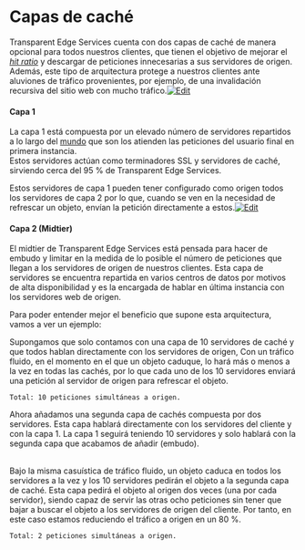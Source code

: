 # Capas de caché



Transparent Edge Services cuenta con dos capas de caché de manera opcional para todos nuestros clientes, que tienen el objetivo de mejorar el [_hit ratio_](https://soporte.transparentcdn.com/projects/incidencias/wiki/Hit\_Ratio) y descargar de peticiones innecesarias a sus servidores de origen. Además, este tipo de arquitectura protege a nuestros clientes ante aluviones de tráfico provenientes, por ejemplo, de una invalidación recursiva del sitio web con mucho tráfico.[![Edit](https://soporte.transparentcdn.com/images/edit.png)](https://soporte.transparentcdn.com/projects/incidencias/wiki/Arquitectura\_de\_caches/edit?section=2)

#### Capa 1

La capa 1 está compuesta por un elevado número de servidores repartidos a lo largo del [mundo](https://www.transparentcdn.com/servicios-empresa/) que son los atienden las peticiones del usuario final en primera instancia.\
Estos servidores actúan como terminadores SSL y servidores de caché, sirviendo cerca del 95 % de Transparent Edge Services.

Estos servidores de capa 1 pueden tener configurado como origen todos los servidores de capa 2 por lo que, cuando se ven en la necesidad de refrescar un objeto, envían la petición directamente a estos.[![Edit](https://soporte.transparentcdn.com/images/edit.png)](https://soporte.transparentcdn.com/projects/incidencias/wiki/Arquitectura\_de\_caches/edit?section=3)

#### Capa 2 (Midtier)

El midtier de Transparent Edge Services está pensada para hacer de embudo y limitar en la medida de lo posible el número de peticiones que llegan a los servidores de origen de nuestros clientes. Esta capa de servidores se encuentra repartida en varios centros de datos por motivos de alta disponibilidad y es la encargada de hablar en última instancia con los servidores web de origen.

Para poder entender mejor el beneficio que supone esta arquitectura, vamos a ver un ejemplo:

Supongamos que solo contamos con una capa de 10 servidores de caché y que todos hablan directamente con los servidores de origen, Con un tráfico fluido, en el momento en el que un objeto caduque, lo hará más o menos a la vez en todas las cachés, por lo que cada uno de los 10 servidores enviará una petición al servidor de origen para refrescar el objeto.

```
Total: 10 peticiones simultáneas a origen.
```

Ahora añadamos una segunda capa de cachés compuesta por dos servidores. Esta capa hablará directamente con los servidores del cliente y con la capa 1. La capa 1 seguirá teniendo 10 servidores y solo hablará con la segunda capa que acabamos de añadir (embudo).

\
Bajo la misma casuística de tráfico fluido, un objeto caduca en todos los servidores a la vez y los 10 servidores pedirán el objeto a la segunda capa de caché. Esta capa pedirá el objeto al origen dos veces (una por cada servidor), siendo capaz de servir las otras ocho peticiones sin tener que bajar a buscar el objeto a los servidores de origen del cliente. Por tanto, en este caso estamos reduciendo el tráfico a origen en un 80 %.

```
Total: 2 peticiones simultáneas a origen.
```
